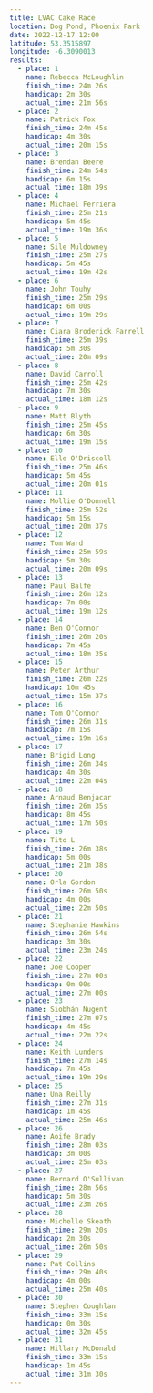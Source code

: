 ```yaml
---
title: LVAC Cake Race
location: Dog Pond, Phoenix Park
date: 2022-12-17 12:00
latitude: 53.3515897
longitude: -6.3090013
results:
  - place: 1
    name: Rebecca McLoughlin
    finish_time: 24m 26s
    handicap: 2m 30s
    actual_time: 21m 56s
  - place: 2
    name: Patrick Fox
    finish_time: 24m 45s
    handicap: 4m 30s
    actual_time: 20m 15s
  - place: 3
    name: Brendan Beere
    finish_time: 24m 54s
    handicap: 6m 15s
    actual_time: 18m 39s
  - place: 4
    name: Michael Ferriera
    finish_time: 25m 21s
    handicap: 5m 45s
    actual_time: 19m 36s
  - place: 5
    name: Sile Muldowney
    finish_time: 25m 27s
    handicap: 5m 45s
    actual_time: 19m 42s
  - place: 6
    name: John Touhy
    finish_time: 25m 29s
    handicap: 6m 00s
    actual_time: 19m 29s
  - place: 7
    name: Ciara Broderick Farrell
    finish_time: 25m 39s
    handicap: 5m 30s
    actual_time: 20m 09s
  - place: 8
    name: David Carroll
    finish_time: 25m 42s
    handicap: 7m 30s
    actual_time: 18m 12s
  - place: 9
    name: Matt Blyth
    finish_time: 25m 45s
    handicap: 6m 30s
    actual_time: 19m 15s
  - place: 10
    name: Elle O'Driscoll
    finish_time: 25m 46s
    handicap: 5m 45s
    actual_time: 20m 01s
  - place: 11
    name: Mollie O'Donnell
    finish_time: 25m 52s
    handicap: 5m 15s
    actual_time: 20m 37s
  - place: 12
    name: Tom Ward
    finish_time: 25m 59s
    handicap: 5m 30s
    actual_time: 20m 09s
  - place: 13
    name: Paul Balfe
    finish_time: 26m 12s
    handicap: 7m 00s
    actual_time: 19m 12s
  - place: 14
    name: Ben O'Connor
    finish_time: 26m 20s
    handicap: 7m 45s
    actual_time: 18m 35s
  - place: 15
    name: Peter Arthur
    finish_time: 26m 22s
    handicap: 10m 45s
    actual_time: 15m 37s
  - place: 16
    name: Tom O'Connor
    finish_time: 26m 31s
    handicap: 7m 15s
    actual_time: 19m 16s
  - place: 17
    name: Brigid Long
    finish_time: 26m 34s
    handicap: 4m 30s
    actual_time: 22m 04s
  - place: 18
    name: Arnaud Benjacar
    finish_time: 26m 35s
    handicap: 8m 45s
    actual_time: 17m 50s
  - place: 19
    name: Tito L
    finish_time: 26m 38s
    handicap: 5m 00s
    actual_time: 21m 38s
  - place: 20
    name: Orla Gordon
    finish_time: 26m 50s
    handicap: 4m 00s
    actual_time: 22m 50s
  - place: 21
    name: Stephanie Hawkins
    finish_time: 26m 54s
    handicap: 3m 30s
    actual_time: 23m 24s
  - place: 22
    name: Joe Cooper
    finish_time: 27m 00s
    handicap: 0m 00s
    actual_time: 27m 00s
  - place: 23
    name: Siobhán Nugent
    finish_time: 27m 07s
    handicap: 4m 45s
    actual_time: 22m 22s
  - place: 24
    name: Keith Lunders
    finish_time: 27m 14s
    handicap: 7m 45s
    actual_time: 19m 29s
  - place: 25
    name: Una Reilly
    finish_time: 27m 31s
    handicap: 1m 45s
    actual_time: 25m 46s
  - place: 26
    name: Aoife Brady
    finish_time: 28m 03s
    handicap: 3m 00s
    actual_time: 25m 03s
  - place: 27
    name: Bernard O'Sullivan
    finish_time: 28m 56s
    handicap: 5m 30s
    actual_time: 23m 26s
  - place: 28
    name: Michelle Skeath
    finish_time: 29m 20s
    handicap: 2m 30s
    actual_time: 26m 50s
  - place: 29
    name: Pat Collins
    finish_time: 29m 40s
    handicap: 4m 00s
    actual_time: 25m 40s
  - place: 30
    name: Stephen Coughlan
    finish_time: 33m 15s
    handicap: 0m 30s
    actual_time: 32m 45s
  - place: 31
    name: Hillary McDonald
    finish_time: 33m 15s
    handicap: 1m 45s
    actual_time: 31m 30s
---
```

